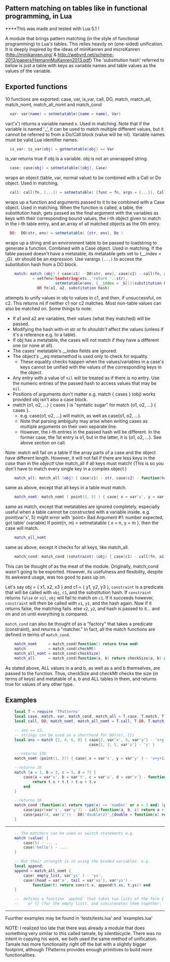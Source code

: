 
## Pattern matching on tables like in functional programming, in Lua

****This was made and tested with Lua 5.1 !

A module that brings pattern matching (in the style of functional programming) to Lua's tables.
This relies heavily on (one-sided) unification. It is deeply inspired by the ideas of 
miniKanren and microKanren (http://minikanren.org/ & http://webyrd.net/scheme-2013/papers/HemannMuKanren2013.pdf)
The 'substitution hash' referred to below is just a table with keys as variable names and table values as the 
values of the variable.

## Exported functions
10 functions are exported: case, var, is_var, call, DO, 
                            match, match_all, match_nomt, match_all_nomt and match_cond

```lua
  var: var(name) = setmetatable({name = name}, Var)
```
var('x') returns a variable named x. Used in matching.
Note that if the variable is named '_', it can be used to match multiple different values,
but it cannot be referred to from a Do/Call block (value will be nil).
Variable names must be valid Lua identifier names.

```lua
  is_var: is_var(obj) = getmetatable(obj) == Var
```
is_var returns true if obj is a variable. obj is not an unwrapped string.

```lua
  case: case(obj) = setmetatable({obj}, Case)
```
wraps an object (table, var, normal value) to be combined with a Call or Do object. Used in matching.

```lua
  call: call(fn, [...]) = setmetatable( {func = fn, args = {...}}, Call )
```
wraps up a function and arguments passed to it to be combined with a Case object. Used in matching.
When the function is called, a table, the substitution hash, gets passed as the final argument with the 
variables as keys with their corresponding bound values, the i-th object given to match in the 
i-th table entry, and an array of all matched objects as the 0th entry.

```lua
  DO:  DO(str, env) = setmetatable( {str, env}, Do )
```
wraps up a string and an environment table to be passed to loadstring to generate a function.
Combined with a Case object. Used in matching. If the table passed doesn't have a metatable, 
its metatable gets set to {__index = _G}. str should be an expression. Use varargs `(...)` to
access the substitution hash from a DO block.

```lua
    match: match (obj) { case(c1) - DO(str, env), case(c2) - call(fn, a1, a2) } 
            = setfenv(loadstring(etc..'return '..str), 
                      setmetatable(env, {__index = _G}))(substitution hash)
              OR fn(a1, a2, substitution hash)
```
attempts to unify values in obj to values in c1, and then, if unsuccessful, on c2.
This returns nil if neither c1 nor c2 matches. Most non-table values can also be matched on.
Some things to note:
  * If a1 and a2 are variables, their values (what they matched) will be passed. 
  * Modifying the hash with-in str or fn *shouldn't* affect the values (unless if it's a reference e.g. to a table).
  * If obj has a metatable, the cases will not match if they have a different one (or none at all).
  * The cases' metatable's __index fields are ignored.
  * The object's __eq metamethod is used only to check for equality.
    * These equality checks happen when the values/variables in a case's keys 
      cannot be unified with the values of the corresponding keys in the object.
  * Any entry with a value of `nil` will be treated as if there is no entry. 
    Use the numeric entries of the passed hash to access values that may be `nil`.
  * Positions of arguments don't matter e.g. match { cases } (obj) works provided obj isn't also a case block.
  * match (o1, o2, ...) { cases } is "syntatic sugar" for match {o1, o2, ...}  { cases }.
      * e.g. case{o1, o2, ...} will match, as well as case(o1, o2, ...).
      * Note that parsing ambiguity may arise when writing cases as multiple arguments on their own separate line.
      * However, the i-th entries in the passed hash will be different. In the former case,
        the 1st entry is o1, but in the latter, it is {o1, o2, ...}. See above section on call.
        

Note: match will fail on a table if the array parts of a case and the object have different length.
However, it will not fail if there are less keys in the *case* than in the *object*!
Use match_all if all keys must match! 
(This is so you don't have to match every single key in a complex object.)

```lua
    match_all: match_all (obj) { case(c1) - str, case(c2) - function(hash) ... end }
```
same as above, except that all keys in a table must match.

```lua
    match_nomt: match_nomt ( point(3, 5) ) { case{ x = var'x', y = var'y' } - DO/call(...) }
```
same as match, except that metatables are ignored completely. especially useful
when a table cannot be constructed with a variable inside.
e.g. point(var'x', 5) might error with 'point> Bad Argument #1: number expected, got table' (variable)
If point(n, m) = setmetatable { x = n, y = m }, then the case will match.

```lua
    match_all_nomt
```
same as above, except it checks for all keys, like match_all.
```lua
    match_cond: match_cond (constraint) (obj) { case(c1) - call(fn, a1, s2) }
```
This can be thought of as the meat of the module.
Originally, match_cond wasn't going to be exported. However, its usefulness and
flexibility, despite its awkward usage, was too good to pass up on.

Let's say obj = { x1, x2, x3 } and c1 = { y1, y2, y3 },
`constraint` is a predicate that will be called with `obj`, `c1`, and the substitution hash.
If `constraint` returns `false` or `nil`, `obj` will fail to match on `c1`.
If it succeeds however, `constraint` will *then* be called with `x1`, `y1`, and the hash again.
Now if it returns false, the matching fails. else `x2`, `y2`, and hash is passed to it... 
and on and on until everything is compared.

`match_cond` can also be thought of as a "factory" that takes a predicate (constraint),
and returns a "matcher." In fact, all the match functions are defined in terms of `match_cond`.
```lua
    match_nomt     = match_cond(function() return true end)
    match          = match_cond(checkMt)
    match_all_nomt = match_cond(checkSize)
    match_all      = match_cond(function(a, b) return checkSize(a, b) and checkMt(a, b) end)
```

As stated above, ALL values in a and b, as well as a and b themselves, are passed to the function.
Thus, checkSize and checkMt checks the size (in terms of keys) and metatable of a, b and ALL tables
in them, and returns true for values of any other type.

## Examples
```lua
    local T = require 'TPatterns'
    local case, match, var, match_cond, match_all = T.case, T.match, T.var, T.match_cond, T.match_all
    local call, DO, match_nomt, match_all_nomt = T.call, T.DO, T.match_nomt, T.match_all_nomt

    -- ans == 12.
    -- strings can be used as a shorthand for DO(str, {})
    local ans = match {2, 4, 6, 8} { case{2, var'x', 6, var'y'} - 'x+y', 
                                     case{1, 3, 5, var'z'} - 'z' }

    -- returns 138
    match_nomt (point(1, 2)) { case{ x = var'x', y = var'y' } - 'x+y+135', case(point(1, 2)) - '1' } 

    --returns 16
    match {a = 1, b = 3, c = 5, d = 7} { 
        case{a = var's', b = var't', c = var'u', d = var'v'} - function(t) 
            return t.s + t.t + t.u + t.v 
        end 
    }

    --returns 16
    match_cond (function(x) return type(x) ~= 'number' or x > 3 end) (pair(4, 7)) { 
        case(pair(var'x', var'y')) - call(function(a, b, c) return a + b + c end, var'x', var'y', 5),
        case(pair(4, var'z')) - DO('double(z)',{double = function(x) return x*2 end} )
    }
```
   -------------------------------------------------------------------------------------------------------------------------
```lua
    -- The matchers can be used as switch statements e.g.
    match (value) {
        case(5) - ... ,
        case('hello') - ...
    }

    -- But their strength is in using the binded variables. e.g.
    local append;
    append = match_all_nomt { 
        case( empty_list, var'ys' ) - 'ys',
        case({head = var'x', tail = var'xs'}, var'ys') - 
            function(t) return cons(t.x, append(t.xs, t.ys)) end 
    }

    --  defines a function `append` that takes two lists of the form { head = value, tail = restOfList } 
    --    or {} (for the empty list), and concatenates them together.

```
   -------------------------------------------------------------------------------------------------------------------------

Fuurther examples may be found in 'tests/tests.lua' and 'examples.lua'

NOTE: I realized too late that there was already a module that does something very similar 
to this called tamale, by silentbicycle. There was no intent in copying his work,
we both used the same method of unification. Tamale has more functionality right off the bat
with a slightly bigger footprint, although TPatterns provides enough primitives to build
more functionalities.
